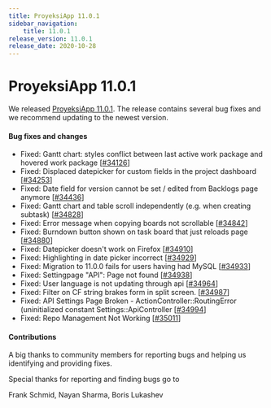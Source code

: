 ```yaml
---
title: ProyeksiApp 11.0.1
sidebar_navigation:
    title: 11.0.1
release_version: 11.0.1
release_date: 2020-10-28
---
```


# ProyeksiApp 11.0.1

We released [ProyeksiApp 11.0.1](https://community.openproject.com/versions/1453).
The release contains several bug fixes and we recommend updating to the newest version.

<!--more-->
#### Bug fixes and changes

- Fixed: Gantt chart: styles conflict between last active work package and hovered work package  \[[#34126](https://community.openproject.com/wp/34126)\]
- Fixed: Displaced datepicker for custom fields in the project dashboard \[[#34253](https://community.openproject.com/wp/34253)\]
- Fixed: Date field for version cannot be set / edited from Backlogs page anymore \[[#34436](https://community.openproject.com/wp/34436)\]
- Fixed: Gantt chart and table scroll independently (e.g. when creating subtask) \[[#34828](https://community.openproject.com/wp/34828)\]
- Fixed: Error message when copying boards not scrollable \[[#34842](https://community.openproject.com/wp/34842)\]
- Fixed: Burndown button shown on task board that just reloads page \[[#34880](https://community.openproject.com/wp/34880)\]
- Fixed: Datepicker doesn't work on Firefox \[[#34910](https://community.openproject.com/wp/34910)\]
- Fixed: Highlighting in date picker incorrect \[[#34929](https://community.openproject.com/wp/34929)\]
- Fixed: Migration to 11.0.0 fails for users having had MySQL \[[#34933](https://community.openproject.com/wp/34933)\]
- Fixed: Settingpage "API": Page not found  \[[#34938](https://community.openproject.com/wp/34938)\]
- Fixed: User language is not updating through api \[[#34964](https://community.openproject.com/wp/34964)\]
- Fixed: Filter on CF string brakes form in split screen. \[[#34987](https://community.openproject.com/wp/34987)\]
- Fixed: API Settings Page Broken - ActionController::RoutingError (uninitialized constant Settings::ApiController \[[#34994](https://community.openproject.com/wp/34994)\]
- Fixed: Repo Management Not Working \[[#35011](https://community.openproject.com/wp/35011)\]

#### Contributions
A big thanks to community members for reporting bugs and helping us identifying and providing fixes.

Special thanks for reporting and finding bugs go to

Frank Schmid, Nayan Sharma, Boris Lukashev
